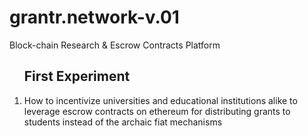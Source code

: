 # grantr.network-v.01
Block-chain Research & Escrow Contracts Platform

<ol><h2>First Experiment</h2>
  <li>How to incentivize universities and educational institutions alike to leverage escrow contracts on ethereum for distributing grants to students instead of the archaic fiat mechanisms</li>
</ol>
